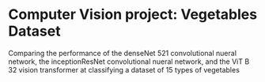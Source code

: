 # Computer Vision project: Vegetables Dataset
Comparing the performance of the denseNet 521 convolutional nueral network, the inceptionResNet convolutional nueral network, and the ViT B 32 vision transformer at classifying a dataset of 15 types of vegetables
